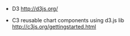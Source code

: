* D3 http://d3js.org/

* C3 reusable chart components using d3.js lib http://c3js.org/gettingstarted.html